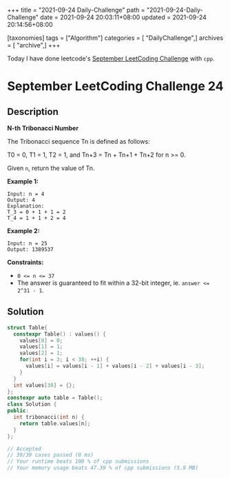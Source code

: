 +++
title = "2021-09-24 Daily-Challenge"
path = "2021-09-24-Daily-Challenge"
date = 2021-09-24 20:03:11+08:00
updated = 2021-09-24 20:14:56+08:00

[taxonomies]
tags = ["Algorithm"]
categories = [ "DailyChallenge",]
archives = [ "archive",]
+++

Today I have done leetcode's [September LeetCoding Challenge](https://leetcode.com/explore/challenge/card/september-leetcoding-challenge-2021/639/week-4-september-22nd-september-28th/3986/) with `cpp`.

<!-- more -->

# September LeetCoding Challenge 24

## Description

**N-th Tribonacci Number**

The Tribonacci sequence Tn is defined as follows: 

T0 = 0, T1 = 1, T2 = 1, and Tn+3 = Tn + Tn+1 + Tn+2 for n >= 0.

Given `n`, return the value of Tn.

 

**Example 1:**

```
Input: n = 4
Output: 4
Explanation:
T_3 = 0 + 1 + 1 = 2
T_4 = 1 + 1 + 2 = 4
```

**Example 2:**

```
Input: n = 25
Output: 1389537
```

 

**Constraints:**

- `0 <= n <= 37`
- The answer is guaranteed to fit within a 32-bit integer, ie. `answer <= 2^31 - 1`.

## Solution

``` cpp
struct Table{
  constexpr Table() : values() {
    values[0] = 0;
    values[1] = 1;
    values[2] = 1;
    for(int i = 3; i < 38; ++i) {
      values[i] = values[i - 1] + values[i - 2] + values[i - 3];
    }
  }
  int values[38] = {};
};
constexpr auto table = Table();
class Solution {
public:
  int tribonacci(int n) {
    return table.values[n];
  }
};

// Accepted
// 39/39 cases passed (0 ms)
// Your runtime beats 100 % of cpp submissions
// Your memory usage beats 47.39 % of cpp submissions (5.9 MB)
```
